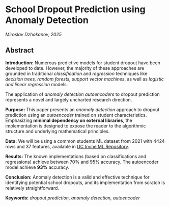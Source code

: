 # School Dropout Prediction using Anomaly Detection

*Miroslav Dzhokanov, 2025*

## Abstract

**Introduction:** Numerous predictive models for student dropout have been developed to date. However, the majority of these approaches are grounded in traditional *classification* and *regression* techniques like *decision trees, random forests, support vector machines*, as well as *logistic and linear regression* models.

The application of *anomaly detection autoencoders* to dropout prediction represents a novel and largely uncharted research direction.

**Purpose:** This paper presents an *anomaly detection* approach to dropout prediction using an *autoencoder* trained on student characteristics. Emphasizing **minimal dependency on external libraries**, the implementation is designed to expose the reader to the algorithmic structure and underlying mathematical principles.

**Data:** We will be using a common students ML dataset from 2021 with 4424 rows and 37 features, available in [UC Irvine ML Repository](https://doi.org/10.24432/C5MC89).

**Results:** The known implementations (based on classifications and regressions) achieve between 70% and 95% accuracy. The autoencoder model achieve **93%** accuracy. 

**Conclusion:** Anomaly detection is a valid and effective technique for identifying potential school dropouts, and its implementation from scratch is relatively straightforward.

**Keywords:** *dropout prediction, anomaly detection, autoencoder*

